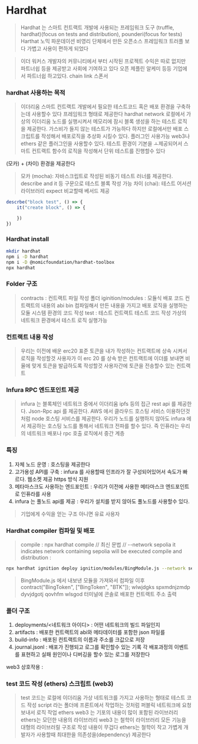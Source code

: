 # Hardhat

> Hardhat 는 스마트 컨트랙트 개발에 사용되는 프레임워크 도구 (truffle, hardhat)(focus on tests and distribution), pounderi(focus for tests)
> Harthat 노믹 파운데이션 비영리 단체에서 만든 오픈소스 프레임워크 트러플 보다 가볍고 사용이 편하게 되었다

> 이더 워커스 개발자의 커뮤니티에서 부터 시작된 프로젝트
> 수익은 따로 없지만 파트너쉽 등을 제공받고 사회에 기여하고 있다
> 오픈 제플린 알케미 등등 기업에서 파트너쉽 하고있다.
> chain link 스폰서 

### hardhat 사용하는 목적
> 이더리움 스마트 컨트랙트 개발에서 필요한 테스트코드 혹은 배포 환경을 구축하는데 사용할수 있다
> 프레임워크 형태로 제공한다
> hardhat network 로컬에서 가상의 이더리움 노드를 실행시켜서 메모리에 잠시 블록 생성을 하는 테스트 로직을 제공한다. 가스비가 들지 않는 테스트가 가능하다 하지만 로컬에서만 
> 배포 스크립트를 작성해서 배포로직을 추상화 시킬수 있다.
> 플러그인 사용가능 web3나 ethers 같은 플러그인을 사용할수 있다.
> 테스트 환경이 기본을 ㅗ제공되어서 스마트 컨트랙트 함수의 로직을 작성해서 단위 테스트를 진행할수 있다

(모카) + (차이) 환경을 제공한다
> 모카 (mocha): 자바스크립트로 작성된 비동기 테스트 러너를 제공한다. describe and it 등 구문으로 테스트 블록 작성 가능
> 차이 (chai): 테스트 어서션 라이브러리 expect 비교할때 베서드 제공

```js
descrbe("block test", () => {
    it("create block", () => {

    })
})

```


### Hardhat install

```sh
mkdir hardhat
npm i -D hardhat
npm i -D @nomicfoundation/hardhat-toolbox
npx hardhat

```


### Folder 구조
> contracts : 컨트랙트 파일 작성 폴더
> iginition/modules : 모듈식 배포 코드 컨트랙트의 내용의 abi bin 컴파일해서 만든 내용을 가지고 배포 로직을 실행하는 모듈 시스템 환경의 코드 작성
> test : 테스트 컨트랙트 테스트 코드 작성 가상의 네트워크 환경에서 테스트 로직 실행가능

### 컨트랙트 내용 작성
> 우리는 이전에 배운 erc20 표준 토큰을 내가 작성하는 컨트랙트에 상속 시켜서 로직을 작성할것
> 사용자가 이 erc 20 를 상속 받은 컨트랙트에 이더를 보내면 비율에 맞게 토큰을 발급하도록 작성할것
> 사용자간에 토큰을 전송할수 있는 컨트랙트



### Infura RPC 엔드포인트 제공
> infura 는 블록체인 네트워크 중에서 이더리움 ipfs 등의 접근 rest api 를 제공한다.
> Json-Rpc api 를 제공한다. AWS 에서 클라우드 호스팅 서비스 이용하던것처럼 node 호스팅 서비스를 제공한다. 우리가 노드를 실행하지 않아도 infura 에서 제공하는 호스팅 노드를 통해서 네트워크 전파를 할수 있다. 즉 인퓨라는 우리의 네트워크 배포나 rpc 호출 로직에서 중간 계층


### 특징
1. 자체 노드 운영 : 호스팅을 제공한다
2. 고가용성 API를 구축 : infura 를 사용할때 인프라가 잘 구성되어있어서 속도가 빠르다. 웹소켓 제공 https 방식 지원
3. 메타마스크도 사용하는 엔드포인트 : 우리가 이전에 사용한 메타마스크 엔드포인트로 인퓨라를 사용
4. infura 는 풀노드 api를 제공 : 우리가 설치를 받지 않아도 풀노드를 사용할수 있다.

> 기업에게 수익을 얻는 구조 아니면 유료 사용자

### Hardhat compiler 컴파일 및 배포
> compile :  npx hardhat compile
// 최신 문법
// --network sepolia it indicates network containing sepolia will be executed
> compile and distribution : 
```sh
npx hardhat ignition deploy ignition/modules/BingModule.js --network sepolia
```
> BingModule.js 에서 내보낸 모듈을 가져와서 컴파일 이후
> contract("BingToken", ["BingToken", "BTK"]); 
> wlwjdgks spxmdnjzmdp dyvjdgotj qovhfm wlsgod
> 터미널에 콘솔로 배포한 컨트랙트 주소 출력

### 폴더 구조
1. deployments/<네트워크 아이디> : 어떤 네트워크의 빌드 파일인지
2. artifacts : 배포한 컨트랙트의 abi와 메타데이터를 포함한 json 파일를 
3. build-info : 배포된 컨트랙트의 이름과 주소를 크값으로 저장
4. journal.jsonl : 배포가 진행되고 로그를 확인할수 있는 기록 각 배포과정의 이벤트를 표현하고 실패 원인이나 디버깅을 할수 있는 로그를 저장한다


web3 상호작용 : 


### test 코드 작성 (ethers) 스크립트 (web3)
> test 코드는 로컬에 이더리움 가상 네트워크를 가지고 사용하는 형태로 테스트 코드 작성
> script 라는 폴더에 프론트에서 작업하는 것처럼 퍼블릭 네트워크에 요청 보내서 로직 작업 ethers
> web3 는 기포의 내용이 많이 포함된 라이브러리 
> ethers는 모던한 내용의 라이브러리
> web3 는 철학이 라이브러리 모든 기능을 대형의 라이브러릴 구조로 작성 내용이 무겁다
> ethers는 철학이 작고 가볍게 개발자가 사용할때 최대한을 의존성을(dependency) 제공한다
> 